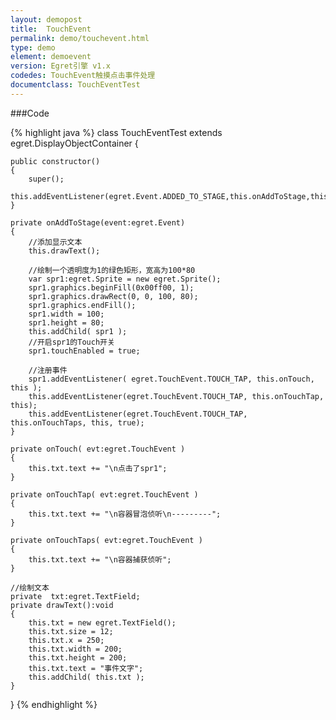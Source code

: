 ```yaml
---
layout: demopost
title:  TouchEvent
permalink: demo/touchevent.html
type: demo
element: demoevent
version: Egret引擎 v1.x
codedes: TouchEvent触摸点击事件处理
documentclass: TouchEventTest
---
```


###Code

{% highlight java  %}
class TouchEventTest extends egret.DisplayObjectContainer
{

    public constructor()
    {
        super();
        this.addEventListener(egret.Event.ADDED_TO_STAGE,this.onAddToStage,this);
    }

    private onAddToStage(event:egret.Event)
    {
        //添加显示文本
        this.drawText();

        //绘制一个透明度为1的绿色矩形，宽高为100*80
        var spr1:egret.Sprite = new egret.Sprite();
        spr1.graphics.beginFill(0x00ff00, 1);
        spr1.graphics.drawRect(0, 0, 100, 80);
        spr1.graphics.endFill();
        spr1.width = 100;
        spr1.height = 80;
        this.addChild( spr1 );
        //开启spr1的Touch开关
        spr1.touchEnabled = true;

        //注册事件
        spr1.addEventListener( egret.TouchEvent.TOUCH_TAP, this.onTouch, this );
        this.addEventListener(egret.TouchEvent.TOUCH_TAP, this.onTouchTap, this);
        this.addEventListener(egret.TouchEvent.TOUCH_TAP, this.onTouchTaps, this, true);
    }

    private onTouch( evt:egret.TouchEvent )
    {
        this.txt.text += "\n点击了spr1";
    }

    private onTouchTap( evt:egret.TouchEvent )
    {
        this.txt.text += "\n容器冒泡侦听\n---------";
    }

    private onTouchTaps( evt:egret.TouchEvent )
    {
        this.txt.text += "\n容器捕获侦听";
    }

    //绘制文本
    private  txt:egret.TextField;
    private drawText():void
    {
        this.txt = new egret.TextField();
        this.txt.size = 12;
        this.txt.x = 250;
        this.txt.width = 200;
        this.txt.height = 200;
        this.txt.text = "事件文字";
        this.addChild( this.txt );
    }

}
{% endhighlight %}
